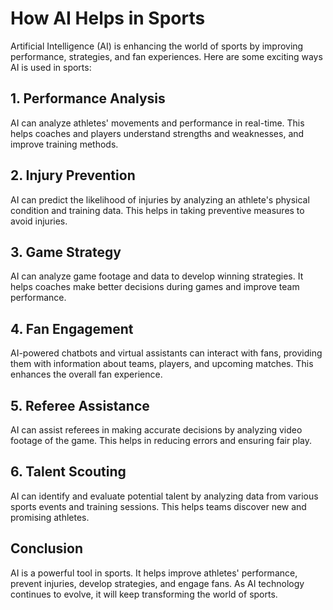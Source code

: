 # How AI Helps in Sports

Artificial Intelligence (AI) is enhancing the world of sports by improving performance, strategies, and fan experiences. Here are some exciting ways AI is used in sports:

## 1. Performance Analysis
AI can analyze athletes' movements and performance in real-time. This helps coaches and players understand strengths and weaknesses, and improve training methods.

## 2. Injury Prevention
AI can predict the likelihood of injuries by analyzing an athlete's physical condition and training data. This helps in taking preventive measures to avoid injuries.

## 3. Game Strategy
AI can analyze game footage and data to develop winning strategies. It helps coaches make better decisions during games and improve team performance.

## 4. Fan Engagement
AI-powered chatbots and virtual assistants can interact with fans, providing them with information about teams, players, and upcoming matches. This enhances the overall fan experience.

## 5. Referee Assistance
AI can assist referees in making accurate decisions by analyzing video footage of the game. This helps in reducing errors and ensuring fair play.

## 6. Talent Scouting
AI can identify and evaluate potential talent by analyzing data from various sports events and training sessions. This helps teams discover new and promising athletes.

## Conclusion
AI is a powerful tool in sports. It helps improve athletes' performance, prevent injuries, develop strategies, and engage fans. As AI technology continues to evolve, it will keep transforming the world of sports.

